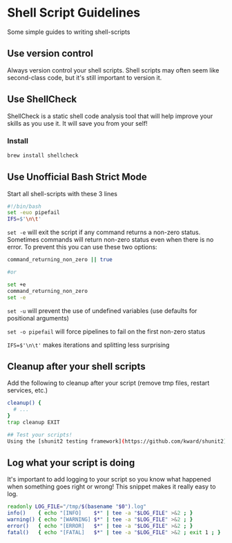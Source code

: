 # Shell Script Guidelines

Some simple guides to writing shell-scripts

## Use version control
Always version control your shell scripts. Shell scripts may often seem
like second-class code, but it's still important to version it. 

## Use ShellCheck
ShellCheck is a static shell code analysis tool that will help improve
your skills as you use it. It will save you from your self!

### Install

```bash
brew install shellcheck
```

## Use Unofficial Bash Strict Mode
Start all shell-scripts with these 3 lines

```bash
#!/bin/bash
set -euo pipefail
IFS=$'\n\t'
```

`set -e` will exit the script if any command returns a non-zero status.
Sometimes commands will return non-zero status even when there is no error.
To prevent this you can use these two options:

```bash
command_returning_non_zero || true

#or

set +e
command_returning_non_zero
set -e
```

`set -u` will prevent the use of undefined variables (use defaults for
positional arguments)

`set -o pipefail` will force pipelines to fail on the first non-zero status

`IFS=$'\n\t'` makes iterations and splitting less surprising

## Cleanup after your shell scripts
Add the following to cleanup after your script (remove tmp files, restart
services, etc.)

```bash
cleanup() {
  # ...
}
trap cleanup EXIT

## Test your scripts!
Using the [shunit2 testing framework](https://github.com/kward/shunit2)
```

## Log what your script is doing
It's important to add logging to your script so you know what happened
when something goes right or wrong! This snippet makes it really easy to log.

```bash
readonly LOG_FILE="/tmp/$(basename "$0").log"
info()    { echo "[INFO]    $*" | tee -a "$LOG_FILE" >&2 ; }
warning() { echo "[WARNING] $*" | tee -a "$LOG_FILE" >&2 ; }
error()   { echo "[ERROR]   $*" | tee -a "$LOG_FILE" >&2 ; }
fatal()   { echo "[FATAL]   $*" | tee -a "$LOG_FILE" >&2 ; exit 1 ; }
```
